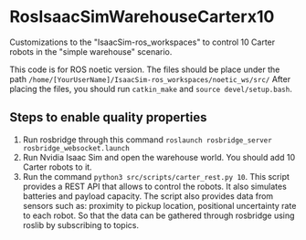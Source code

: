# RosIsaacSimWarehouseCarterx10
Customizations to the "IsaacSim-ros_workspaces" to control 10 Carter robots in the "simple warehouse" scenario.

This code is for ROS noetic version. The files should be place under the path ``/home/[YourUserName]/IsaacSim-ros_workspaces/noetic_ws/src/``
After placing the files, you should run ``catkin_make`` and ``source devel/setup.bash``.

## Steps to enable quality properties
1. Run rosbridge through this command ``roslaunch rosbridge_server rosbridge_websocket.launch``
2. Run Nvidia Isaac Sim and open the warehouse world. You should add 10 Carter robots to it.
3. Run the command ``python3 src/scripts/carter_rest.py 10``. This script provides a REST API that allows to control the robots. It also simulates batteries and payload capacity. The script also provides data from sensors such as: proximity to pickup location, positional uncertainty rate to each robot. So that the data can be gathered through rosbridge using roslib by subscribing to topics.